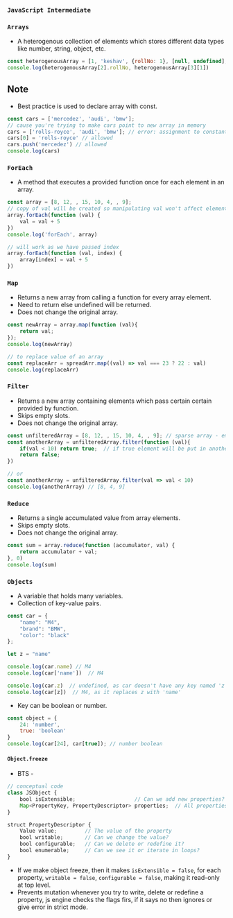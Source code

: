 ### ``JavaScript Intermediate``

### `Arrays`
- A heterogenous collection of elements which stores different data types like number, string, object, etc.
```js
const heterogenousArray = [1, 'keshav', {rollNo: 1}, [null, undefined], true, 1.246];
console.log(heterogenousArray[2].rollNo, heterogenousArray[3][1])
```

## Note
- Best practice is used to declare array with const. 
```js
const cars = ['mercedez', 'audi', 'bmw'];
// cause you're trying to make cars point to new array in memory
cars = ['rolls-royce', 'audi', 'bmw']; // error: assignment to constant variable (reassignment)
cars[0] = 'rolls-royce' // allowed
cars.push('mercedez') // allowed
console.log(cars)
```

### `ForEach`
- A method that executes a provided function once for each element in an array.
```js
const array = [8, 12, , 15, 10, 4, , 9];
// copy of val will be created so manipulating val won't affect elements of an array
array.forEach(function (val) {
    val = val + 5
})
console.log('forEach', array)

// will work as we have passed index
array.forEach(function (val, index) {
    array[index] = val + 5
})
```

### `Map`
- Returns a new array from calling a function for every array element.
- Need to return else undefined will be returned.
- Does not change the original array.
```js
const newArray = array.map(function (val){
    return val;
});
console.log(newArray)

// to replace value of an array
const replaceArr = spreadArr.map((val) => val === 23 ? 22 : val)
console.log(replaceArr)
```

### `Filter`
- Returns a new array containing elements which pass certain certain provided by function.
- Skips empty slots.
- Does not change the original array.
```js
const unfilteredArray = [8, 12, , 15, 10, 4, , 9]; // sparse array - empty slots
const anotherArray = unfilteredArray.filter(function (val){
    if(val < 10) return true;  // if true element will be put in anotherArray
    return false;
})

// or
const anotherArray = unfilteredArray.filter(val => val < 10)
console.log(anotherArray) // [8, 4, 9]
```

### `Reduce`
- Returns a single accumulated value from array elements.
- Skips empty slots.
- Does not change the original array.
```js
const sum = array.reduce(function (accumulator, val) {
    return accumulator + val;
}, 0)
console.log(sum)
```

### `Objects`
- A variable that holds many variables.
- Collection of key-value pairs.
```js
const car = {
    "name": "M4",
    "brand": "BMW",
    "color": "black"
};

let z = "name"

console.log(car.name) // M4
console.log(car['name'])  // M4

console.log(car.z)  // undefined, as car doesn't have any key named 'z'
console.log(car[z])  // M4, as it replaces z with 'name'
```

- Key can be boolean or number.
```js
const object = {
    24: 'number',
    true: 'boolean'
}
console.log(car[24], car[true]); // number boolean
```

#### `Object.freeze`
- BTS - 
```js
// conceptual code
class JSObject {
    bool isExtensible;                   // Can we add new properties?
    Map<PropertyKey, PropertyDescriptor> properties;  // All properties
}

struct PropertyDescriptor {
    Value value;         // The value of the property
    bool writable;       // Can we change the value?
    bool configurable;   // Can we delete or redefine it?
    bool enumerable;     // Can we see it or iterate in loops?
}
```

- If we make object freeze, then it makes ``isExtensible = false``,
for each property, ``writable = false``, ``configurable = false``, making it read-only at top level.
- Prevents mutation whenever you try to write, delete or redefine a property, js engine checks the flags firs, if it says no then ignores or give error in strict mode.